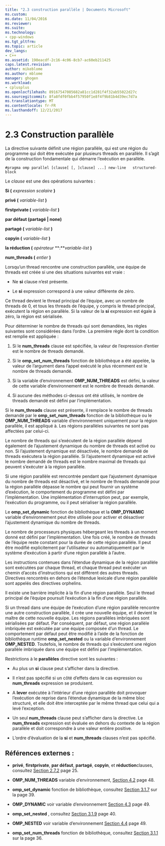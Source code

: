 ```yaml
---
title: "2.3 construction parallèle | Documents Microsoft"
ms.custom: 
ms.date: 11/04/2016
ms.reviewer: 
ms.suite: 
ms.technology:
- cpp-windows
ms.tgt_pltfrm: 
ms.topic: article
dev_langs:
- C++
ms.assetid: 190eacdf-2c16-4c06-8cb7-ac60eb211425
caps.latest.revision: 
author: mikeblome
ms.author: mblome
manager: ghogen
ms.workload:
- cplusplus
ms.openlocfilehash: 89167547085682a81cc1d281f4f32ab55022d27c
ms.sourcegitcommit: 8fa8fdf0fbb4f57950f1e8f4f9b81b4d39ec7d7a
ms.translationtype: MT
ms.contentlocale: fr-FR
ms.lasthandoff: 12/21/2017
---
```

# <a name="23-parallel-construct"></a>2.3 Construction parallèle
La directive suivante définit une région parallèle, qui est une région du programme qui doit être exécutée par plusieurs threads en parallèle. Il s’agit de la construction fondamentale qui démarre l’exécution en parallèle.  
  
```  
#pragma omp parallel [clause[ [, ]clause] ...] new-line   structured-block  
```  
  
 Le *clause* est une des opérations suivantes :  
  
 **Si (** *expression scalaire* **)**  
  
 **privé (** *variable-list* **)**  
  
 **firstprivate (** *variable-list* **)**  
  
 **par défaut (partagé &#124; none)**  
  
 **partagé (** *variable-list* **)**  
  
 **copyin (** *variable-list* **)**  
  
 **la réduction (** *opérateur* **:***variable-list* **)**   
  
 **num_threads (** *entier* **)**  
  
 Lorsqu’un thread rencontre une construction parallèle, une équipe de threads est créée si une des situations suivantes est vraie :  
  
-   Ne **si** clause n’est présente.  
  
-   Le **si** expression correspond à une valeur différente de zéro.  
  
 Ce thread devient le thread principal de l’équipe, avec un nombre de threads de 0, et tous les threads de l’équipe, y compris le thread principal, exécutent la région en parallèle. Si la valeur de la **si** expression est égale à zéro, la région est sérialisée.  
  
 Pour déterminer le nombre de threads qui sont demandées, les règles suivantes sont considérées dans l’ordre. La première règle dont la condition est remplie est appliquée :  
  
1.  Si le **num_threads** clause est spécifiée, la valeur de l’expression d’entier est le nombre de threads demandé.  
  
2.  Si le **omp_set_num_threads** fonction de bibliothèque a été appelée, la valeur de l’argument dans l’appel exécuté le plus récemment est le nombre de threads demandé.  
  
3.  Si la variable d’environnement **OMP_NUM_THREADS** est défini, la valeur de cette variable d’environnement est le nombre de threads demandé.  
  
4.  Si aucune des méthodes ci-dessus ont été utilisés, le nombre de threads demandé est défini par l’implémentation.  
  
 Si le **num_threads** clause est présente, il remplace le nombre de threads demandé par le **omp_set_num_threads** fonction de la bibliothèque ou le **OMP_NUM_THREADS** variable d’environnement uniquement pour la région parallèle, il est appliqué à. Les régions parallèles suivantes ne sont pas affectées par celui-ci.  
  
 Le nombre de threads qui s’exécutent de la région parallèle dépend également de l’ajustement dynamique du nombre de threads est activé ou non. Si l’ajustement dynamique est désactivée, le nombre demandé de threads exécutera la région parallèle. Si l’ajustement dynamique est activé le nombre demandé de threads est le nombre maximal de threads qui peuvent s’exécuter à la région parallèle.  
  
 Si une région parallèle est rencontrée pendant que l’ajustement dynamique du nombre de threads est désactivé, et le nombre de threads demandé pour la région parallèle dépasse le nombre qui peut fournir un système d’exécution, le comportement du programme est défini par l’implémentation. Une implémentation d’interruption peut, par exemple, l’exécution du programme, ou il peut sérialiser la région parallèle.  
  
 Le **omp_set_dynamic** fonction de bibliothèque et la **OMP_DYNAMIC** variable d’environnement peut être utilisée pour activer et désactiver l’ajustement dynamique du nombre de threads.  
  
 Le nombre de processeurs physiques hébergeant les threads à un moment donné est défini par l’implémentation. Une fois créé, le nombre de threads de l’équipe reste constant pour la durée de cette région parallèle. Il peut être modifié explicitement par l’utilisateur ou automatiquement par le système d’exécution à partir d’une région parallèle à l’autre.  
  
 Les instructions contenues dans l’étendue dynamique de la région parallèle sont exécutées par chaque thread, et chaque thread peut exécuter un chemin d’accès d’instructions qui est différent des autres threads. Directives rencontrés en dehors de l’étendue lexicale d’une région parallèle sont appelés des directives orphelins.  
  
 Il existe une barrière implicite à la fin d’une région parallèle. Seul le thread principal de l’équipe poursuit l’exécution à la fin d’une région parallèle.  
  
 Si un thread dans une équipe de l’exécution d’une région parallèle rencontre une autre construction parallèle, il crée une nouvelle équipe, et il devient le maître de cette nouvelle équipe. Les régions parallèles imbriquées sont sérialisées par défaut. Par conséquent, par défaut, une région parallèle imbriquée est exécutée par une équipe composée d’un thread. Le comportement par défaut peut être modifié à l’aide de la fonction de bibliothèque runtime **omp_set_nested** ou la variable d’environnement **OMP_NESTED**. Toutefois, le nombre de threads qui s’exécutent une région parallèle imbriquée dans une équipe est défini par l’implémentation.  
  
 Restrictions à le **parallèles** directive sont les suivantes :  
  
-   Au plus un **si** clause peut s’afficher dans la directive.  
  
-   Il n’est pas spécifié si un côté d’effets dans le cas expression ou **num_threads** expression se produisent.  
  
-   A **lever** exécutée à l’intérieur d’une région parallèle doit provoquer l’exécution de reprise dans l’étendue dynamique de la même bloc structuré, et elle doit être interceptée par le même thread que celui qui a levé l’exception.  
  
-   Un seul **num_threads** clause peut s’afficher dans la directive. Le **num_threads** expression est évaluée en dehors du contexte de la région parallèle et doit correspondre à une valeur entière positive.  
  
-   L’ordre d’évaluation de la **si** et **num_threads** clauses n’est pas spécifié.  
  
## <a name="cross-references"></a>Références externes :  
  
-   **privé**, **firstprivate**, **par défaut**, **partagé**, **copyin**, et **réduction**clauses, consultez [Section 2.7.2](../../parallel/openmp/2-7-2-data-sharing-attribute-clauses.md) page 25.  
  
-   **OMP_NUM_THREADS** variable d’environnement, [Section 4.2](../../parallel/openmp/4-2-omp-num-threads.md) page 48.  
  
-   **omp_set_dynamic** fonction de bibliothèque, consultez [Section 3.1.7](../../parallel/openmp/3-1-7-omp-set-dynamic-function.md) sur la page 39.  
  
-   **OMP_DYNAMIC** voir variable d’environnement [Section 4.3](../../parallel/openmp/4-3-omp-dynamic.md) page 49.  
  
-   **omp_set_nested** , consultez [Section 3.1.9](../../parallel/openmp/3-1-9-omp-set-nested-function.md) page 40.  
  
-   **OMP_NESTED** voir variable d’environnement [Section 4.4](../../parallel/openmp/4-4-omp-nested.md) page 49.  
  
-   **omp_set_num_threads** fonction de bibliothèque, consultez [Section 3.1.1](../../parallel/openmp/3-1-1-omp-set-num-threads-function.md) sur la page 36.